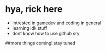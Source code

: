 # hya, rick here
- intrested in gamedev and coding in general
- learning idk stuff
- dont know how to use github sry

##more things coming! stay tuned

<!---
rickyxfc03/rickyxfc03 is a ✨ special ✨ repository because its `README.md` (this file) appears on your GitHub profile.
You can click the Preview link to take a look at your changes.
--->
